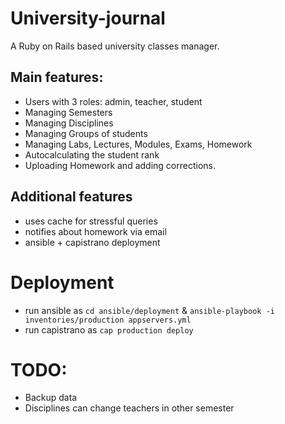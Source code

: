 # University-journal
A Ruby on Rails based university classes manager.

## Main features:
- Users with 3 roles: admin, teacher, student
- Managing Semesters
- Managing Disciplines
- Managing Groups of students
- Managing Labs, Lectures, Modules, Exams, Homework
- Autocalculating the student rank
- Uploading Homework and adding corrections.

## Additional features
- uses cache for stressful queries
- notifies about homework via email
- ansible + capistrano deployment

# Deployment
- run ansible as `cd ansible/deployment` & `ansible-playbook -i inventories/production appservers.yml`
- run capistrano as `cap production deploy`

# TODO:
- Backup data
- Disciplines can change teachers in other semester